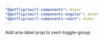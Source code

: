```yaml
---
"@getflip/swirl-components": minor
"@getflip/swirl-components-angular": minor
"@getflip/swirl-components-react": minor
---
```


Add aria-label prop to swirl-toggle-group
